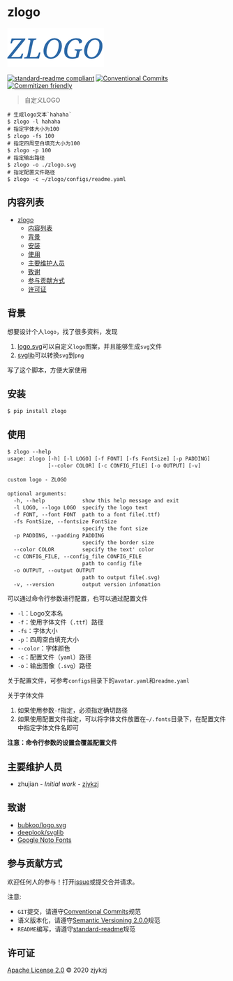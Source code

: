 # zlogo

![](./imgs/zlogo.png)

[![standard-readme compliant](https://img.shields.io/badge/standard--readme-OK-green.svg?style=flat-square)](https://github.com/RichardLitt/standard-readme) [![Conventional Commits](https://img.shields.io/badge/Conventional%20Commits-1.0.0-yellow.svg)](https://conventionalcommits.org) [![Commitizen friendly](https://img.shields.io/badge/commitizen-friendly-brightgreen.svg)](http://commitizen.github.io/cz-cli/)

> 自定义LOGO

```
# 生成logo文本`hahaha`
$ zlogo -l hahaha
# 指定字体大小为100
$ zlogo -fs 100
# 指定四周空白填充大小为100
$ zlogo -p 100
# 指定输出路径
$ zlogo -o ./zlogo.svg
# 指定配置文件路径
$ zlogo -c ~/zlogo/configs/readme.yaml
```

## 内容列表

- [zlogo](#zlogo)
  - [内容列表](#内容列表)
  - [背景](#背景)
  - [安装](#安装)
  - [使用](#使用)
  - [主要维护人员](#主要维护人员)
  - [致谢](#致谢)
  - [参与贡献方式](#参与贡献方式)
  - [许可证](#许可证)

## 背景

想要设计个人`logo`，找了很多资料，发现

1. [logo.svg](https://github.com/bubkoo/logo.svg)可以自定义`logo`图案，并且能够生成`svg`文件
2. [svglib](https://github.com/deeplook/svglib)可以转换`svg`到`png`
  
写了这个脚本，方便大家使用

## 安装

```
$ pip install zlogo
```

## 使用

```
$ zlogo --help
usage: zlogo [-h] [-l LOGO] [-f FONT] [-fs FontSize] [-p PADDING]
             [--color COLOR] [-c CONFIG_FILE] [-o OUTPUT] [-v]

custom logo - ZLOGO

optional arguments:
  -h, --help            show this help message and exit
  -l LOGO, --logo LOGO  specify the logo text
  -f FONT, --font FONT  path to a font file(.ttf)
  -fs FontSize, --fontsize FontSize
                        specify the font size
  -p PADDING, --padding PADDING
                        specify the border size
  --color COLOR         sepcify the text' color
  -c CONFIG_FILE, --config_file CONFIG_FILE
                        path to config file
  -o OUTPUT, --output OUTPUT
                        path to output file(.svg)
  -v, --version         output version infomation
```

可以通过命令行参数进行配置，也可以通过配置文件

* `-l`：Logo文本名
* `-f`：使用字体文件（`.ttf`）路径
* `-fs`：字体大小
* `-p`：四周空白填充大小
* `--color`：字体颜色
* `-c`：配置文件（`yaml`）路径
* `-o`：输出图像（`.svg`）路径

关于配置文件，可参考`configs`目录下的`avatar.yaml`和`readme.yaml`

关于字体文件

1. 如果使用参数`-f`指定，必须指定确切路径
2. 如果使用配置文件指定，可以将字体文件放置在`~/.fonts`目录下，在配置文件中指定字体文件名即可

**注意：命令行参数的设置会覆盖配置文件**

## 主要维护人员

* zhujian - *Initial work* - [zjykzj](https://github.com/zjykzj)

## 致谢

* [bubkoo/logo.svg](https://github.com/bubkoo/logo.svg)
* [deeplook/svglib](https://github.com/deeplook/svglib)
* [Google Noto Fonts](https://www.google.com/get/noto/)

## 参与贡献方式

欢迎任何人的参与！打开[issue](https://gitee.com/zjykzj/zlogo/issues)或提交合并请求。

注意:

* `GIT`提交，请遵守[Conventional Commits](https://www.conventionalcommits.org/en/v1.0.0-beta.4/)规范
* 语义版本化，请遵守[Semantic Versioning 2.0.0](https://semver.org)规范
* `README`编写，请遵守[standard-readme](https://github.com/RichardLitt/standard-readme)规范

## 许可证

[Apache License 2.0](LICENSE) © 2020 zjykzj